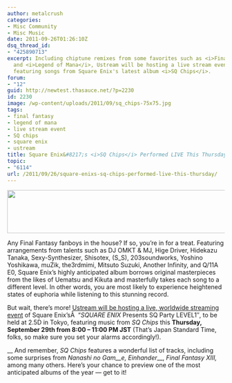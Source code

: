 ```yaml
---
author: metalcrush
categories:
- Misc Community
- Misc Music
date: 2011-09-26T01:26:10Z
dsq_thread_id:
- "425890713"
excerpt: Including chiptune remixes from some favorites such as <i>Final Fantasy</i>
  and <i>Legend of Mana</i>, Ustream will be hosting a live stream event on Ustream
  featuring songs from Square Enix's latest album <i>SQ Chips</i>.
forum:
- "12"
guid: http://newtest.thasauce.net/?p=2230
id: 2230
image: /wp-content/uploads/2011/09/sq_chips-75x75.jpg
tags:
- final fantasy
- legend of mana
- live stream event
- SQ chips
- square enix
- ustream
title: Square Enix&#8217;s <i>SQ Chips</i> Performed LIVE This Thursday
topic:
- "6114"
url: /2011/09/26/square-enixs-sq-chips-performed-live-this-thursday/
---
```


<center>
  <a href="http://thasauce.net/wp-content/uploads/2011/09/seUstream.png"><img class="aligncenter size-full wp-image-2234" title="seUstream" src="http://thasauce.net/wp-content/uploads/2011/09/seUstream.png" alt="" width="550" height="100" srcset="http://thasauce.net/wp-content/uploads/2011/09/seUstream.png 550w, http://thasauce.net/wp-content/uploads/2011/09/seUstream-300x54.png 300w, http://thasauce.net/wp-content/uploads/2011/09/seUstream-75x13.png 75w" sizes="(max-width: 550px) 100vw, 550px" /></a>
</center>

Any Final Fantasy fanboys in the house? If so, you&#8217;re in for a treat. Featuring arrangements from talents such as DJ OMKT & MJ, Hige Driver, Hidekazu Tanaka, Sexy-Synthesizer, Shisotex, (S_S), 203soundworks, Yoshino Yoshikawa, muZik, the3rdmimi, Mitsuto Suzuki, Another Infinity, and Q/11A E0, Square Enix&#8217;s highly anticipated album borrows original masterpieces from the likes of Uematsu and Kikuta and masterfully takes each song to a different level. In other words, you are most likely to experience heightened states of euphoria while listening to this stunning record.

But wait, there&#8217;s more! [Ustream will be hosting a live, worldwide streaming event](http://www.ustream.tv/channel/2-5d1) of Square Enix&#8217;sÂ  &#8220;<cite>SQUARE ENIX</cite> Presents SQ Party LEVEL1&#8243;, to be held at 2.5D in Tokyo, featuring music from<cite></cite> _SQ Chips_ this **Thursday, September 29th from 8:00 &#8211; 11:00 PM JST** (That&#8217;s Japan Standard Time, folks, so make sure you set your alarms accordingly!).

__ And remember, _SQ Chips_ features a wonderful list of tracks, including some surprises from __Nanashi no Gam__e_, Einhander___, _Final Fantasy XIII,_ among many others. Here&#8217;s your chance to preview one of the most anticipated albums of the year &#8212; get to it!
